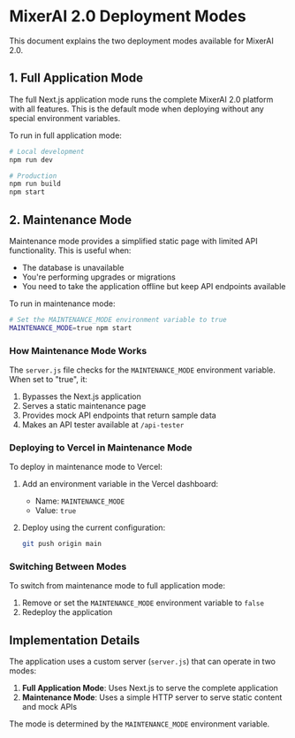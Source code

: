 # MixerAI 2.0 Deployment Modes

This document explains the two deployment modes available for MixerAI 2.0.

## 1. Full Application Mode

The full Next.js application mode runs the complete MixerAI 2.0 platform with all features. This is the default mode when deploying without any special environment variables.

To run in full application mode:

```bash
# Local development
npm run dev

# Production
npm run build
npm start
```

## 2. Maintenance Mode

Maintenance mode provides a simplified static page with limited API functionality. This is useful when:
- The database is unavailable
- You're performing upgrades or migrations
- You need to take the application offline but keep API endpoints available

To run in maintenance mode:

```bash
# Set the MAINTENANCE_MODE environment variable to true
MAINTENANCE_MODE=true npm start
```

### How Maintenance Mode Works

The `server.js` file checks for the `MAINTENANCE_MODE` environment variable. When set to "true", it:

1. Bypasses the Next.js application
2. Serves a static maintenance page
3. Provides mock API endpoints that return sample data
4. Makes an API tester available at `/api-tester`

### Deploying to Vercel in Maintenance Mode

To deploy in maintenance mode to Vercel:

1. Add an environment variable in the Vercel dashboard:
   - Name: `MAINTENANCE_MODE`
   - Value: `true`

2. Deploy using the current configuration:
   ```bash
   git push origin main
   ```

### Switching Between Modes

To switch from maintenance mode to full application mode:

1. Remove or set the `MAINTENANCE_MODE` environment variable to `false`
2. Redeploy the application

## Implementation Details

The application uses a custom server (`server.js`) that can operate in two modes:

1. **Full Application Mode**: Uses Next.js to serve the complete application
2. **Maintenance Mode**: Uses a simple HTTP server to serve static content and mock APIs

The mode is determined by the `MAINTENANCE_MODE` environment variable. 
